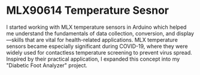 # MLX90614 Temperature Sesnor
I started working with MLX temperature sensors in Arduino which helped me understand the fundamentals of data collection, conversion, and display—skills that are vital for health-related applications. MLX temperature sensors became especially significant during COVID-19, where they were widely used for contactless temperature screening to prevent virus spread. Inspired by their practical application, I expanded this concept into my "Diabetic Foot Analyzer" project.
